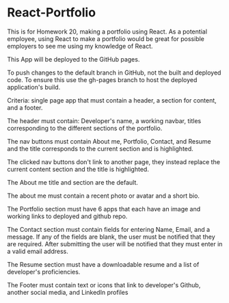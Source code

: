 # React-Portfolio
This is for Homework 20, making a portfolio using React. As a potential employee, using React to make a portfolio would be great for possible employers to see me using my knowledge of React.

This App will be deployed to the GitHub pages. 

To push changes to the default branch in GitHub, not the built and deployed code. To ensure this use the gh-pages branch to host the deployed application's build.

Criteria:
single page app that must contain a header, a section for content, and a footer.

The header must contain: Developer's name, a working navbar, titles corresponding to the different sections of the portfolio.

The nav buttons must contain About me, Portfolio, Contact, and Resume and the title corresponds to the current section and is highlighted.

The clicked nav buttons don't link to another page, they instead replace the current content section and the title is highlighted.

The About me title and section are the default.

The about me must contain a recent photo or avatar and a short bio.

The Portfolio section must have 6 apps that each have an image and working links to deployed and github repo.

The Contact section must contain fields for entering Name, Email, and a message. If any of the fields are blank, the user must be notified that they are required. After submitting the user will be notified that they must enter in a valid email address.

The Resume section must have a downloadable resume and a list of developer's proficiencies.

The Footer must contain text or icons that link to developer's Github, another social media, and LinkedIn profiles